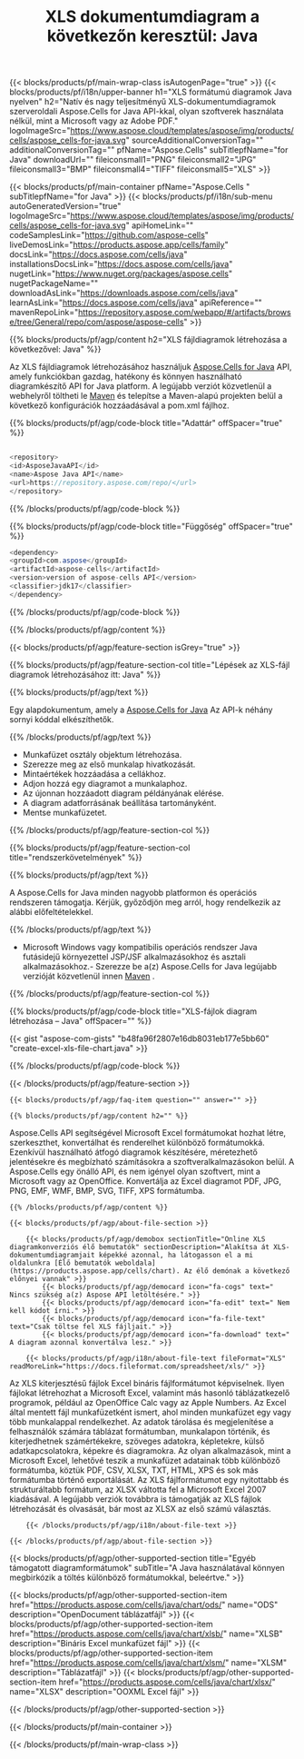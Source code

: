﻿---
title: "XLS dokumentumdiagram a következőn keresztül: Java "
weight: 1050
url: /hu/java/chart/xls/ 
description: Java mintakód diagramok vagy diagramok XLS-fájlba történő rajzolásához és konvertálásához a Java Futási környezet JSP/JSF-alkalmazásokhoz és asztali alkalmazásokhoz.
---
{{< blocks/products/pf/main-wrap-class isAutogenPage="true" >}}
{{< blocks/products/pf/i18n/upper-banner h1="XLS formátumú diagramok Java nyelven" h2="Natív és nagy teljesítményű XLS-dokumentumdiagramok szerveroldali Aspose.Cells for Java API-kkal, olyan szoftverek használata nélkül, mint a Microsoft vagy az Adobe PDF." logoImageSrc="https://www.aspose.cloud/templates/aspose/img/products/cells/aspose_cells-for-java.svg" sourceAdditionalConversionTag="" additionalConversionTag="" pfName="Aspose.Cells" subTitlepfName="for Java" downloadUrl="" fileiconsmall1="PNG" fileiconsmall2="JPG" fileiconsmall3="BMP" fileiconsmall4="TIFF" fileiconsmall5="XLS" >}}

{{< blocks/products/pf/main-container pfName="Aspose.Cells " subTitlepfName="for Java" >}}
{{< blocks/products/pf/i18n/sub-menu autoGeneratedVersion="true" logoImageSrc="https://www.aspose.cloud/templates/aspose/img/products/cells/aspose_cells-for-java.svg" apiHomeLink="" codeSamplesLink="https://github.com/aspose-cells" liveDemosLink="https://products.aspose.app/cells/family" docsLink="https://docs.aspose.com/cells/java" installationsDocsLink="https://docs.aspose.com/cells/java" nugetLink="https://www.nuget.org/packages/aspose.cells" nugetPackageName="" downloadAsLink="https://downloads.aspose.com/cells/java" learnAsLink="https://docs.aspose.com/cells/java" apiReference="" mavenRepoLink="https://repository.aspose.com/webapp/#/artifacts/browse/tree/General/repo/com/aspose/aspose-cells" >}}

{{% blocks/products/pf/agp/content h2="XLS fájldiagramok létrehozása a következővel: Java" %}}

 Az XLS fájldiagramok létrehozásához használjuk
 [Aspose.Cells for Java](https://products.aspose.com/cells/java) 
 API, amely funkciókban gazdag, hatékony és könnyen használható diagramkészítő API for Java platform. A legújabb verziót közvetlenül a webhelyről töltheti le
 [Maven](https://repository.aspose.com/webapp/#/artifacts/browse/tree/General/repo/com/aspose/aspose-cells) 
 és telepítse a Maven-alapú projekten belül a következő konfigurációk hozzáadásával a pom.xml fájlhoz.

{{% blocks/products/pf/agp/code-block title="Adattár" offSpacer="true" %}}

```cs

<repository>
<id>AsposeJavaAPI</id>
<name>Aspose Java API</name>
<url>https://repository.aspose.com/repo/</url>
</repository>


```

{{% /blocks/products/pf/agp/code-block %}}

{{% blocks/products/pf/agp/code-block title="Függőség" offSpacer="true" %}}

```cs
<dependency>
<groupId>com.aspose</groupId>
<artifactId>aspose-cells</artifactId>
<version>version of aspose-cells API</version>
<classifier>jdk17</classifier>
</dependency>


```

{{% /blocks/products/pf/agp/code-block %}}

{{% /blocks/products/pf/agp/content %}}

{{< blocks/products/pf/agp/feature-section isGrey="true" >}}

{{% blocks/products/pf/agp/feature-section-col title="Lépések az XLS-fájl diagramok létrehozásához itt: Java" %}}

{{% blocks/products/pf/agp/text %}}

 Egy alapdokumentum, amely a
 [Aspose.Cells for Java](https://products.aspose.com/cells/java) 
 Az API-k néhány sornyi kóddal elkészíthetők.

{{% /blocks/products/pf/agp/text %}}

+ Munkafüzet osztály objektum létrehozása.
+ Szerezze meg az első munkalap hivatkozását.
+ Mintaértékek hozzáadása a cellákhoz.
+ Adjon hozzá egy diagramot a munkalaphoz.
+ Az újonnan hozzáadott diagram példányának elérése.
+ A diagram adatforrásának beállítása tartományként.
+ Mentse munkafüzetet.

{{% /blocks/products/pf/agp/feature-section-col %}}

{{% blocks/products/pf/agp/feature-section-col title="rendszerkövetelmények" %}}

{{% blocks/products/pf/agp/text %}}

 A Aspose.Cells for Java minden nagyobb platformon és operációs rendszeren támogatja. Kérjük, győződjön meg arról, hogy rendelkezik az alábbi előfeltételekkel.

{{% /blocks/products/pf/agp/text %}}

- Microsoft Windows vagy kompatibilis operációs rendszer Java futásidejű környezettel JSP/JSF alkalmazásokhoz és asztali alkalmazásokhoz.- Szerezze be a(z) Aspose.Cells for Java legújabb verzióját közvetlenül innen [Maven](https://repository.aspose.com/webapp/#/artifacts/browse/tree/General/repo/com/aspose/aspose-cells)  .

{{% /blocks/products/pf/agp/feature-section-col %}}

{{% blocks/products/pf/agp/code-block title="XLS-fájlok diagram létrehozása – Java" offSpacer="" %}}

{{< gist "aspose-com-gists" "b48fa96f2807e16db8031eb177e5bb60" "create-excel-xls-file-chart.java" >}}

{{% /blocks/products/pf/agp/code-block %}}

{{< /blocks/products/pf/agp/feature-section >}}

    {{< blocks/products/pf/agp/faq-item question="" answer="" >}}
 

<!-- aboutfile Starts -->

    {{% blocks/products/pf/agp/content h2="" %}}

Aspose.Cells API segítségével Microsoft Excel formátumokat hozhat létre, szerkeszthet, konvertálhat és renderelhet különböző formátumokká. Ezenkívül használható átfogó diagramok készítésére, méretezhető jelentésekre és megbízható számításokra a szoftveralkalmazásokon belül. A Aspose.Cells egy önálló API, és nem igényel olyan szoftvert, mint a Microsoft vagy az OpenOffice. Konvertálja az Excel diagramot PDF, JPG, PNG, EMF, WMF, BMP, SVG, TIFF, XPS formátumba.



    {{% /blocks/products/pf/agp/content %}}

    {{< blocks/products/pf/agp/about-file-section >}}

        {{< blocks/products/pf/agp/demobox sectionTitle="Online XLS diagramkonverziós élő bemutatók" sectionDescription="Alakítsa át XLS-dokumentumdiagramjait képekké azonnal, ha látogasson el a mi oldalunkra [Élő bemutatók weboldala](https://products.aspose.app/cells/chart). Az élő demónak a következő előnyei vannak" >}}
            {{< blocks/products/pf/agp/democard icon="fa-cogs" text=" Nincs szükség a(z) Aspose API letöltésére." >}}
            {{< blocks/products/pf/agp/democard icon="fa-edit" text=" Nem kell kódot írni." >}}
            {{< blocks/products/pf/agp/democard icon="fa-file-text" text="Csak töltse fel XLS fájljait." >}}
            {{< blocks/products/pf/agp/democard icon="fa-download" text=" A diagram azonnal konvertálva lesz." >}}

        {{< blocks/products/pf/agp/i18n/about-file-text fileFormat="XLS" readMoreLink="https://docs.fileformat.com/spreadsheet/xls/" >}}
Az XLS kiterjesztésű fájlok Excel bináris fájlformátumot képviselnek. Ilyen fájlokat létrehozhat a Microsoft Excel, valamint más hasonló táblázatkezelő programok, például az OpenOffice Calc vagy az Apple Numbers. Az Excel által mentett fájl munkafüzetként ismert, ahol minden munkafüzet egy vagy több munkalappal rendelkezhet. Az adatok tárolása és megjelenítése a felhasználók számára táblázat formátumban, munkalapon történik, és kiterjedhetnek számértékekre, szöveges adatokra, képletekre, külső adatkapcsolatokra, képekre és diagramokra. Az olyan alkalmazások, mint a Microsoft Excel, lehetővé teszik a munkafüzet adatainak több különböző formátumba, köztük PDF, CSV, XLSX, TXT, HTML, XPS és sok más formátumba történő exportálását. Az XLS fájlformátumot egy nyitottabb és strukturáltabb formátum, az XLSX váltotta fel a Microsoft Excel 2007 kiadásával. A legújabb verziók továbbra is támogatják az XLS fájlok létrehozását és olvasását, bár most az XLSX az első számú választás. 

        {{< /blocks/products/pf/agp/i18n/about-file-text >}}

    {{< /blocks/products/pf/agp/about-file-section >}}

<!-- aboutfile Ends -->

{{< blocks/products/pf/agp/other-supported-section title="Egyéb támogatott diagramformátumok" subTitle="A Java használatával könnyen megbirkózik a töltés különböző formátumokkal, beleértve." >}}

{{< blocks/products/pf/agp/other-supported-section-item href="https://products.aspose.com/cells/java/chart/ods/" name="ODS" description="OpenDocument táblázatfájl" >}}
{{< blocks/products/pf/agp/other-supported-section-item href="https://products.aspose.com/cells/java/chart/xlsb/" name="XLSB" description="Bináris Excel munkafüzet fájl" >}}
{{< blocks/products/pf/agp/other-supported-section-item href="https://products.aspose.com/cells/java/chart/xlsm/" name="XLSM" description="Táblázatfájl" >}}
{{< blocks/products/pf/agp/other-supported-section-item href="https://products.aspose.com/cells/java/chart/xlsx/" name="XLSX" description="OOXML Excel fájl" >}}

{{< /blocks/products/pf/agp/other-supported-section >}}

{{< /blocks/products/pf/main-container >}}
    
{{< /blocks/products/pf/main-wrap-class >}}